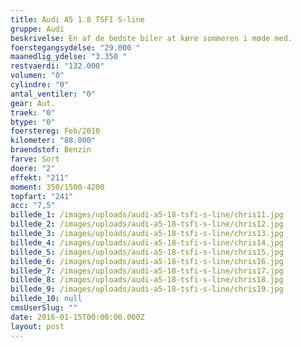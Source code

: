 ```yaml
---
title: Audi A5 1.8 TSFI S-line
gruppe: Audi
beskrivelse: En af de bedste biler at køre sommeren i møde med.
foerstegangsydelse: "29.000 "
maanedlig_ydelse: "3.350 "
restvaerdi: "132.000"
volumen: "0"
cylindre: "0"
antal_ventiler: "0"
gear: Aut.
traek: "0"
btype: "0"
foerstereg: Feb/2010
kilometer: "88.000"
braendstof: Benzin
farve: Sort
doere: "2"
effekt: "211"
moment: 350/1500-4200
topfart: "241"
acc: "7,5"
billede_1: /images/uploads/audi-a5-18-tsfi-s-line/chris11.jpg
billede_2: /images/uploads/audi-a5-18-tsfi-s-line/chris12.jpg
billede_3: /images/uploads/audi-a5-18-tsfi-s-line/chris13.jpg
billede_4: /images/uploads/audi-a5-18-tsfi-s-line/chris14.jpg
billede_5: /images/uploads/audi-a5-18-tsfi-s-line/chris15.jpg
billede_6: /images/uploads/audi-a5-18-tsfi-s-line/chris16.jpg
billede_7: /images/uploads/audi-a5-18-tsfi-s-line/chris17.jpg
billede_8: /images/uploads/audi-a5-18-tsfi-s-line/chris18.jpg
billede_9: /images/uploads/audi-a5-18-tsfi-s-line/chris19.jpg
billede_10: null
cmsUserSlug: ""
date: 2016-01-15T00:00:00.000Z
layout: post
---
```


